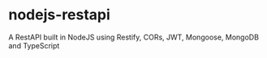 # nodejs-restapi
A RestAPI built in NodeJS using Restify, CORs, JWT, Mongoose, MongoDB and TypeScript
